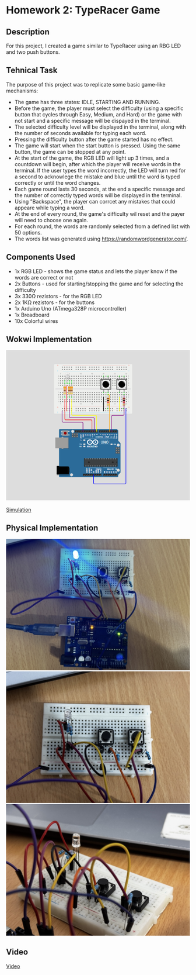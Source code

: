#  Homework 2: TypeRacer Game

## Description
For this project, I created a game similar to TypeRacer using an RBG LED and two push buttons.

## Tehnical Task
The purpose of this project was to replicate some basic game-like mechanisms:
* The game has three states: IDLE, STARTING AND RUNNING.
* Before the game, the player must select the difficulty (using a specific button that cycles through Easy, Medium, and Hard) or the game with not start and a specific message will be dispayed in the terminal.
* The selected difficulty level will be displayed in the terminal, along with the number of seconds available for typing each word.
* Pressing the difficulty button after the game started has no effect.
* The game will start when the start button is pressed. Using the same button, the game can be stopped at any point.
* At the start of the game, the RGB LED will light up 3 times, and a countdown will begin, after which the player will receive words in the terminal. If the user types the word incorrectly, the LED will turn red for a second to acknowlege the mistake and blue until the word is typed correctly or until the word changes.
* Each game round lasts 30 seconds, at the end a specific message and the number of correctly typed words will be displayed in the terminal. 
* Using "Backspace", the player can corrcet any mistakes that could appeare while typing a word.
* At the end of every round, the game's difficulty wil reset and the payer will need to choose one again.
* For each round, the words are randomly selected from a defined list with 50 options.
* The words list was generated using https://randomwordgenerator.com/.

## Components Used
* 1x RGB LED - shows the game status and lets the player know if the words are correct or not
* 2x Buttons - used for starting/stopping the game and for selecting the difficulty
* 3x 330Ω rezistors - for the RGB LED
* 2x 1KΩ rezistors - for the buttons
* 1x Arduino Uno (ATmega328P microcontroller)
* 1x Breadboard
* 10x Colorful wires

## Wokwi Implementation
![Simulation](<photos/schema electrica tema 2.png>)

[Simulation](https://wokwi.com/projects/413031030234506241)

## Physical Implementation
![Picture1](photos/IMG_8354.PNG)
![Picture2](photos/IMG_8355.PNG)
![Picture3](photos/IMG_8356.PNG)

## Video
[Video](https://youtu.be/d___EHGeF7Q)